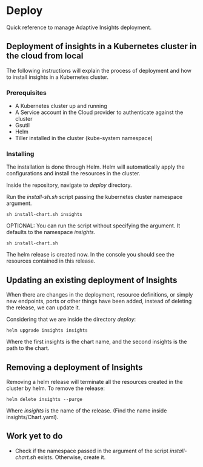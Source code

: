 # Deploy

Quick reference to manage Adaptive Insights deployment.

## Deployment of insights in a Kubernetes cluster in the cloud from local

The following instructions will explain the process of deployment and how to install insights in a Kubernetes cluster.

### Prerequisites

* A Kubernetes cluster up and running
* A Service account in the Cloud provider to authenticate against the cluster
* Gsutil
* Helm
* Tiller installed in the cluster (kube-system namespace)

### Installing

The installation is done through Helm. Helm will automatically apply the configurations and install the resources in the cluster.

Inside the repository, navigate to _deploy_ directory.

Run the _install-sh.sh_ script passing the kubernetes cluster namespace argument.

```
sh install-chart.sh insights
```

OPTIONAL: You can run the script without specifying the argument. It defaults to the namespace _insights_.

```
sh install-chart.sh
```

The helm release is created now. In the console you should see the resources contained in this release.

## Updating an existing deployment of Insights

When there are changes in the deployment, resource definitions, or simply new endpoints, ports or other things have been added, instead of deleting the release, we can update it.

Considering that we are inside the directory _deploy_:

```
helm upgrade insights insights
```
Where the first insights is the chart name, and the second insights is the path to the chart.

## Removing a deployment of Insights

Removing a helm release will terminate all the resources created in the cluster by helm. To remove the release:

```
helm delete insights --purge
```

Where _insights_ is the name of the release. (Find the name inside insights/Chart.yaml).

## Work yet to do
* Check if the namespace passed in the argument of the script _install-chart.sh_ exists. Otherwise, create it.
